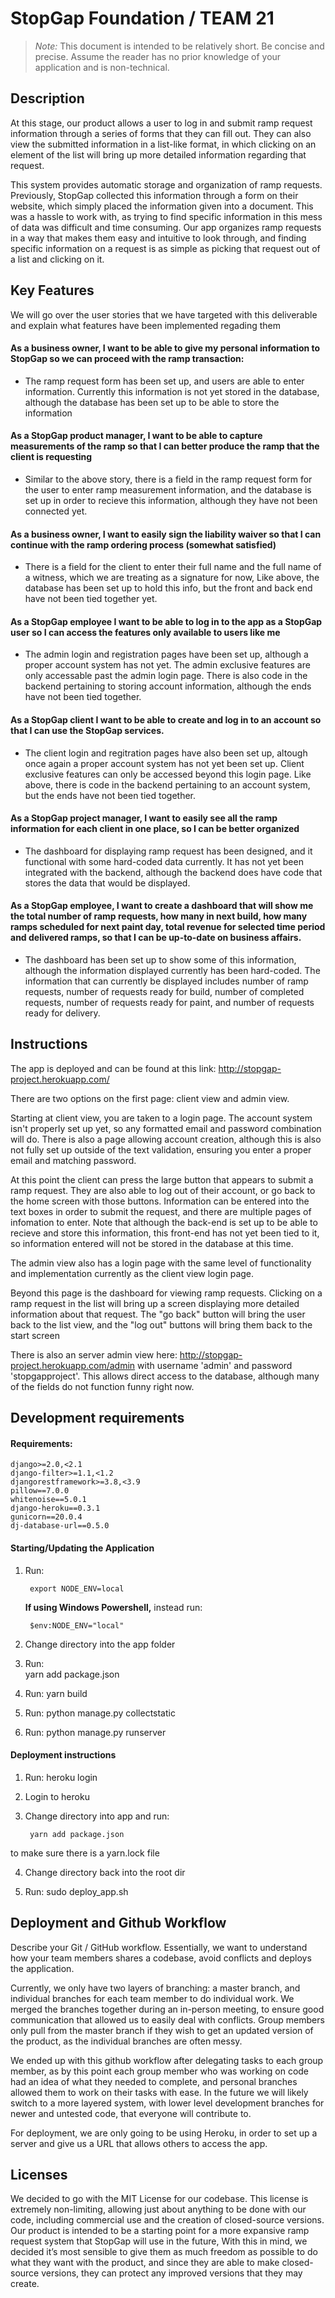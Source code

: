 # StopGap Foundation / TEAM 21

> _Note:_ This document is intended to be relatively short. Be concise and precise. Assume the reader has no prior knowledge of your application and is non-technical. 

## Description 
 
 At this stage, our product allows a user to log in and submit ramp request information through a series of forms that they can fill out. They can also view the submitted information in a list-like format, in which clicking on an element of the list will bring up more detailed information regarding that request. 
 
 This system provides automatic storage and organization of ramp requests. Previously, StopGap collected this information through a form on their website, which simply placed the information given into a document. This was a hassle to work with, as trying to find specific information in this mess of data was difficult and time consuming. Our app organizes ramp requests in a way that makes them easy and intuitive to look through, and finding specific information on a request is as simple as picking that request out of a list and clicking on it.
 

## Key Features 
 We will go over the user stories that we have targeted with this deliverable and explain what features have been implemented regading them
 
#### As a business owner, I want to be able to give my personal information to StopGap so we can proceed with the ramp transaction:
 * The ramp request form has been set up, and users are able to enter information. Currently this information is not yet stored in the database, although the database has been set up to be able to store the information
 
#### As a StopGap product manager, I want to be able to capture measurements of the ramp so that I can better produce the ramp that the client is requesting
 * Similar to the above story, there is a field in the ramp request form for the user to enter ramp measurement information, and the database is set up in order to recieve this information, although they have not been connected yet.

#### As a business owner, I want to easily sign the liability waiver so that I can continue with the ramp ordering process (somewhat satisfied)
 * There is a field for the client to enter their full name and the full name of a witness, which we are treating as a signature for now, Like above, the database has been set up to hold this info, but the front and back end have not been tied together yet.
  
#### As a StopGap employee I want to be able to log in to the app as a StopGap user so I can access the features only available to users like me
 * The admin login and registration pages have been set up, although a proper account system has not yet. The admin exclusive features are only accessable past the admin login page. There is also code in the backend pertaining to storing account information, although the ends have not been tied together.
 
#### As a StopGap client I want to be able to create and log in to an account so that I can use the StopGap services.
* The client login and regitration pages have also been set up, altough once again a proper account system has not yet been set up. Client exclusive features can only be accessed beyond this login page. Like above, there is code in the backend pertaining to an account system, but the ends have not been tied together.

#### As a StopGap project manager, I want to easily see all the ramp information for each client in one place, so I can be better organized
* The dashboard for displaying ramp request has been designed, and it functional with some hard-coded data currently. It has not yet been integrated with the backend, although the backend does have code that stores the data that would be displayed.

#### As a StopGap employee, I want to create a dashboard that will show me the  total number of ramp requests, how many in next build, how many ramps scheduled for next paint day, total revenue for selected time period and delivered ramps, so that I can be up-to-date on business affairs.
* The dashboard has been set up to show some of this information, although the information displayed currently has been hard-coded. The information that can currently be displayed includes number of ramp requests, number of requests ready for build, number of completed requests, number of requests ready for paint, and number of requests ready for delivery.

## Instructions
 
The app is deployed and can be found at this link: http://stopgap-project.herokuapp.com/
 
There are two options on the first page: client view and admin view. 
 
Starting at client view, you are taken to a login page. The account system isn't properly set up yet, so any formatted email and password combination will do.
There is also a page allowing account creation, although this is also not fully set up outside of the text validation, ensuring you enter a proper email and matching
password.
 
At this point the client can press the large button that appears to submit a ramp request. They are also able to log out of their account, or go back to the home screen with those buttons. Information can be entered into the text boxes in order to submit the request, and there are multiple pages
of infomation to enter. Note that although the back-end is set up to be able to recieve and store this information, this front-end has not yet been tied to it, 
so information entered will not be stored in the database at this time.

The admin view also has a login page with the same level of functionality and implementation currently as the client view login page. 

Beyond this page is the dashboard for viewing ramp requests. Clicking on a ramp request in the list will bring up a screen displaying more detailed information about that request. The "go back" button will bring the user back to the list view, and the "log out" buttons will bring them back to the start screen

There is also an server admin view here: http://stopgap-project.herokuapp.com/admin with username 'admin' and password 'stopgapproject'. This allows direct access to the database, although many of the fields do not function funny right now.

 
 ## Development requirements
 
 #### Requirements:
	django>=2.0,<2.1
	django-filter>=1.1,<1.2
	djangorestframework>=3.8,<3.9
	pillow==7.0.0
	whitenoise==5.0.1
	django-heroku==0.3.1
	gunicorn==20.0.4
	dj-database-url==0.5.0

#### Starting/Updating the Application
1. Run:

        export NODE_ENV=local

	**If using Windows Powershell,** instead run:
	
		$env:NODE_ENV="local"
		               
2. Change directory into the app folder
3. Run:  
        yarn add package.json

4. Run:
        yarn build

5. Run:
        python manage.py collectstatic

6. Run:
        python manage.py runserver

#### Deployment instructions
1. Run:
        heroku login

2. Login to heroku

3. Change directory into app and run:

        yarn add package.json
       
to make sure there is a yarn.lock file

4. Change directory back into the root dir

5. Run:
        sudo deploy_app.sh	

 ## Deployment and Github Workflow

Describe your Git / GitHub workflow. Essentially, we want to understand how your team members shares a codebase, avoid conflicts and deploys the application.

Currently, we only have two layers of branching: a master branch, and individual branches for each team member to do individual work. We merged the branches together during an in-person meeting, to ensure good communication that allowed us to easily deal with conflicts. Group members only pull from the master branch if they wish to get an updated version of the product, as the individual branches are often messy.

We ended up with this github workflow after delegating tasks to each group member, as by this point each group member who was working on code had an idea of what they needed to complete, and personal branches allowed them to work on their tasks with ease. In the future we will likely switch to a more layered system, with lower level development branches for newer and untested code, that everyone will contribute to. 

For deployment, we are only going to be using Heroku, in order to set up a server and give us a URL that allows others to access the app.

 ## Licenses 

We decided to go with the MIT License for our codebase. This license is extremely non-limiting, allowing just about anything to be done with our code, including commercial use and the creation of closed-source versions. Our product is intended to be a starting point for a more expansive ramp request system that StopGap will use in the future, With this in mind, we decided it’s most sensible to give them as much freedom as possible to do what they want with the product, and since they are able to make closed-source versions, they can protect any improved versions that they may create.
